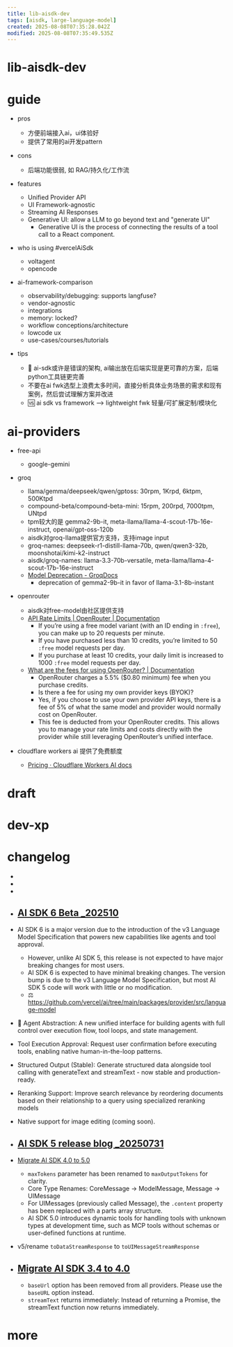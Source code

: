 ```yaml
---
title: lib-aisdk-dev
tags: [aisdk, large-language-model]
created: 2025-08-08T07:35:28.042Z
modified: 2025-08-08T07:35:49.535Z
---
```


# lib-aisdk-dev

# guide

- pros
  - 方便前端接入ai，ui体验好
  - 提供了常用的ai开发pattern

- cons
  - 后端功能很弱, 如 RAG/持久化/工作流

- features
  - Unified Provider API
  - UI Framework-agnostic
  - Streaming AI Responses
  - Generative UI: allow a LLM to go beyond text and "generate UI"
    - Generative UI is the process of connecting the results of a tool call to a React component.

- who is using #vercelAiSdk
  - voltagent
  - opencode

- ai-framework-comparison
  - observability/debugging: supports langfuse?
  - vendor-agnostic
  - integrations
  - memory: locked?
  - workflow conceptions/architecture
  - lowcode ux
  - use-cases/courses/tutorials

- tips
  - 🤔 ai-sdk或许是错误的架构, ai输出放在后端实现是更可靠的方案，后端python工具链更完善
  - 不要在ai fwk选型上浪费太多时间，直接分析具体业务场景的需求和现有案例，然后尝试理解方案并改进
  - 🆚 ai sdk vs framework --> lightweight fwk 轻量/可扩展定制/模块化
# ai-providers
- free-api
  - google-gemini

- groq
  - llama/gemma/deepseek/qwen/gptoss: 30rpm, 1Krpd, 6ktpm, 500Ktpd
  - compound-beta/compound-beta-mini: 15rpm, 200rpd, 7000tpm, UNtpd
  - tpm较大的是 gemma2-9b-it, meta-llama/llama-4-scout-17b-16e-instruct, openai/gpt-oss-120b
  - aisdk对groq-llama提供官方支持，支持image input
  - groq-names: deepseek-r1-distill-llama-70b, qwen/qwen3-32b, moonshotai/kimi-k2-instruct
  - aisdk/groq-names: llama-3.3-70b-versatile, meta-llama/llama-4-scout-17b-16e-instruct
  - [Model Deprecation - GroqDocs](https://console.groq.com/docs/deprecations)
    - deprecation of gemma2-9b-it in favor of llama-3.1-8b-instant

- openrouter
  - aisdk对free-model由社区提供支持
  - [API Rate Limits | OpenRouter | Documentation](https://openrouter.ai/docs/api-reference/limits)
    - If you’re using a free model variant (with an ID ending in `:free`), you can make up to 20 requests per minute.
    - If you have purchased less than 10 credits, you’re limited to 50 `:free` model requests per day.
    - If you purchase at least 10 credits, your daily limit is increased to 1000 `:free` model requests per day.
  - [What are the fees for using OpenRouter? | Documentation](https://openrouter.ai/docs/faq#what-are-the-fees-for-using-openrouter)
    - OpenRouter charges a 5.5% ($0.80 minimum) fee when you purchase credits.
    - Is there a fee for using my own provider keys (BYOK)?
    - Yes, if you choose to use your own provider API keys, there is a fee of 5% of what the same model and provider would normally cost on OpenRouter.
    - This fee is deducted from your OpenRouter credits. This allows you to manage your rate limits and costs directly with the provider while still leveraging OpenRouter’s unified interface.

- cloudflare workers ai 提供了免费额度
  - [Pricing · Cloudflare Workers AI docs](https://developers.cloudflare.com/workers-ai/platform/pricing/)
# draft

# dev-xp

# changelog

- 
- 
- 

- ## [AI SDK 6 Beta _202510](https://v6.ai-sdk.dev/docs/announcing-ai-sdk-6-beta)
- AI SDK 6 is a major version due to the introduction of the v3 Language Model Specification that powers new capabilities like agents and tool approval.
  - However, unlike AI SDK 5, this release is not expected to have major breaking changes for most users.
  - AI SDK 6 is expected to have minimal breaking changes. The version bump is due to the v3 Language Model Specification, but most AI SDK 5 code will work with little or no modification.
  - ⚖️ https://github.com/vercel/ai/tree/main/packages/provider/src/language-model

- 🧩 Agent Abstraction: A new unified interface for building agents with full control over execution flow, tool loops, and state management.

- Tool Execution Approval: Request user confirmation before executing tools, enabling native human-in-the-loop patterns.
- Structured Output (Stable): Generate structured data alongside tool calling with generateText and streamText - now stable and production-ready.
- Reranking Support: Improve search relevance by reordering documents based on their relationship to a query using specialized reranking models
- Native support for image editing (coming soon).

- ## [AI SDK 5 release blog _20250731](https://vercel.com/blog/ai-sdk-5)
- [Migrate AI SDK 4.0 to 5.0](https://ai-sdk.dev/docs/migration-guides/migration-guide-5-0)
  - `maxTokens` parameter has been renamed to `maxOutputTokens` for clarity.
  - Core Type Renames: CoreMessage → ModelMessage, Message → UIMessage
  - For UIMessages (previously called Message), the `.content` property has been replaced with a parts array structure.
  - AI SDK 5.0 introduces dynamic tools for handling tools with unknown types at development time, such as MCP tools without schemas or user-defined functions at runtime.

- v5/rename `toDataStreamResponse` to `toUIMessageStreamResponse`

- ## [Migrate AI SDK 3.4 to 4.0](https://ai-sdk.dev/docs/migration-guides/migration-guide-4-0)
  - `baseUrl` option has been removed from all providers. Please use the `baseURL` option instead.
  - `streamText` returns immediately: Instead of returning a Promise, the streamText function now returns immediately. 
# more
